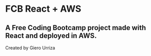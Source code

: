 # FCB React + AWS
A Free Coding Bootcamp project made with React and deployed in AWS.
---
Created by Giero Urriza